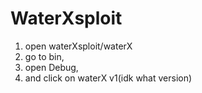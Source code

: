 # WaterXsploit
1. open waterXsploit/waterX
2. go to bin,
3. open Debug,
4. and click on waterX v1(idk what version)
